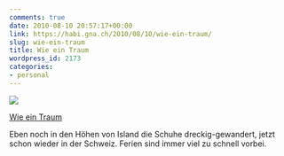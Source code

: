 ```yaml
---
comments: true
date: 2010-08-10 20:57:17+00:00
link: https://habi.gna.ch/2010/08/10/wie-ein-traum/
slug: wie-ein-traum
title: Wie ein Traum
wordpress_id: 2173
categories:
- personal
---
```


[![](https://static.flickr.com/4143/4879817649_6127edbf09_m.jpg)](https://www.flickr.com/photos/habi/4879817649/)

[Wie ein Traum](https://www.flickr.com/photos/habi/4879817649/)

Eben noch in den Höhen von Island die Schuhe dreckig-gewandert, jetzt schon wieder in der Schweiz.
Ferien sind immer viel zu schnell vorbei.